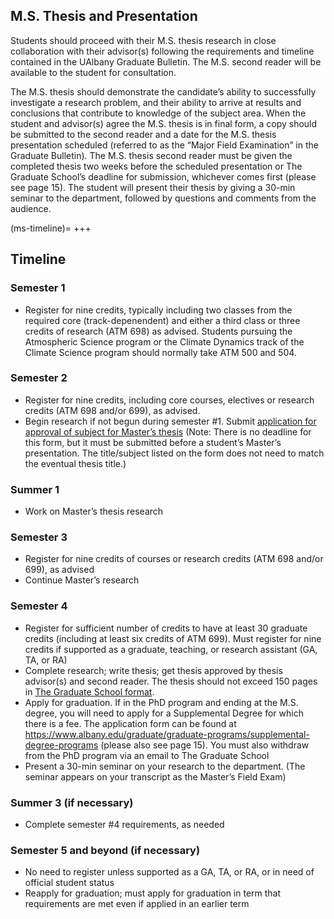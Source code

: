 ## M.S. Thesis and Presentation

Students should proceed with their M.S. thesis research in close collaboration with their advisor(s) following the requirements and timeline contained in the UAlbany Graduate Bulletin. The M.S. second reader will be available to the student for consultation. 

The M.S. thesis should demonstrate the candidate’s ability to successfully investigate a research problem, and their ability to arrive at results and conclusions that contribute to knowledge of the subject area. When the student and advisor(s) agree the M.S. thesis is in final form, a copy should be submitted to the second reader and a date for the M.S. thesis presentation scheduled (referred to as the “Major Field Examination” in the Graduate Bulletin). The M.S. thesis second reader must be given the completed thesis two weeks before the scheduled presentation or The Graduate School’s deadline for submission, whichever comes first (please see page 15). The student will present their thesis by giving a 30-min seminar to the department, followed by questions and comments from the audience.

(ms-timeline)=
+++
## Timeline

### Semester 1
- Register for nine credits, typically including two classes from the required core (track-depenendent) and either a third class or three credits of research (ATM 698) as advised. Students pursuing the Atmospheric Science program or the Climate Dynamics track of the Climate Science program should normally take ATM 500 and 504.  
### Semester 2
- Register for nine credits, including core courses, electives or research credits (ATM 698 and/or 699), as advised.
- Begin research if not begun during semester #1. Submit [application for approval of subject for Master’s thesis](https://livealbany.sharepoint.com/:w:/s/web_gradschool/EQqW5BCIYfJHoiyvCRQLQXUBt8myfvGRgVe0OXxp9mKaDw?e=5c0lrC) (Note: There is no deadline for this form, but it must be submitted before a student’s Master’s presentation. The title/subject listed on the form does not need to match the eventual thesis title.) 
### Summer 1
- Work on Master’s thesis research
### Semester 3
- Register for nine credits of courses or research credits (ATM 698 and/or 699), as advised
- Continue Master’s research
### Semester 4
- Register for sufficient number of credits to have at least 30 graduate credits (including at least six credits of ATM 699). Must register for nine credits if supported as a graduate, teaching, or research assistant (GA, TA, or RA)
- Complete research; write thesis; get thesis approved by thesis advisor(s) and second reader. The thesis should not exceed 150 pages in [The Graduate School format](https://www.albany.edu/graduate/resources-current-students/dissertation-thesis-information).
- Apply for graduation. If in the PhD program and ending at the M.S. degree, you will need to apply for a Supplemental Degree for which there is a fee. The application form can be found at <https://www.albany.edu/graduate/graduate-programs/supplemental-degree-programs> (please also see page 15). You must also withdraw from the PhD program via an email to The Graduate School
- Present a 30-min seminar on your research to the department. (The seminar appears on your transcript as the Master’s Field Exam)
### Summer 3 (if necessary)
- Complete semester #4 requirements, as needed
### Semester 5 and beyond (if necessary)
- No need to register unless supported as a GA, TA, or RA, or in need of official student status
- Reapply for graduation; must apply for graduation in term that requirements are met even if applied in an earlier term
